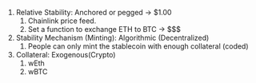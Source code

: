 1. Relative Stability: Anchored or pegged -> $1.00
   1. Chainlink price feed.
   2. Set a function to exchange ETH to BTC -> $$$
2. Stability Mechanism (Minting): Algorithmic (Decentralized)
   1. People can only mint the stablecoin with enough collateral (coded)
3. Collateral: Exogenous(Crypto)
   1. wEth
   2. wBTC
